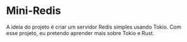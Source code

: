 # Mini-Redis
A ideia do projeto é criar um servidor Redis simples usando Tokio.
Com esse projeto, eu pretendo aprender mais sobre Tokio e Rust.
